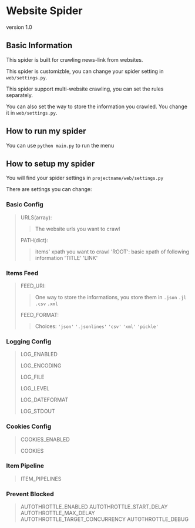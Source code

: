 # Website Spider

version 1.0

## Basic Information

This spider is built for crawling news-link from websites.

This spider is customizble, you can change your spider setting in ```web/settings.py```.

This spider support multi-website crawling, you can set the rules separately.

You can also set the way to store the information you crawled. You change it in ```web/settings.py```.

## How to run my spider

You can use ```python main.py``` to run the menu

## How to setup my spider

You will find your spider settings in ```projectname/web/settings.py```

There are settings you can change:

### Basic Config

> URLS(array):
> > The website urls you want to crawl
> 
> PATH(dict):
> > items' xpath you want to crawl
> > 'ROOT': basic xpath of following information
> > 'TITLE'
> > 'LINK'

### Items Feed

> FEED_URI:
> > One way to store the informations, you store them in ```.json``` ```.jl``` ```.csv``` ```.xml```
> 
> FEED_FORMAT:
> > Choices: ```'json'``` ```'.jsonlines'``` ```'csv'``` ```'xml'``` ```'pickle'```
>

### Logging Config

> LOG_ENABLED
> 
> LOG_ENCODING
> 
> LOG_FILE
> 
> LOG_LEVEL
> 
> LOG_DATEFORMAT
> 
> LOG_STDOUT

### Cookies Config

> COOKIES_ENABLED
> 
> COOKIES

### Item Pipeline

> ITEM_PIPELINES

### Prevent Blocked

> AUTOTHROTTLE_ENABLED
> AUTOTHROTTLE_START_DELAY
> AUTOTHROTTLE_MAX_DELAY
> AUTOTHROTTLE_TARGET_CONCURRENCY
> AUTOTHROTTLE_DEBUG